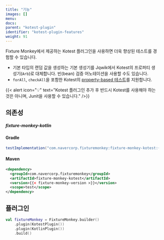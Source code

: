 ```yaml
---
title: "기능"
images: []
menu:
docs:
parent: "kotest-plugin"
identifier: "kotest-plugin-features"
weight: 91
---
```


Fixture Monkey에서 제공하는 Kotest 플러그인을 사용하면 더욱 향상된 테스트를 경험할 수 있습니다.
- 기본 타입의 랜덤 값을 생성하는 기본 생성기를 Jqwik에서 Kotest의 프로퍼티 생성기(`Arb`)로 대체합니다. 빈(bean) 검증 어노테이션을 사용할 수도 있습니다.
- `forAll`, `checkAll`을 포함한 Kotest의 [property-based 테스트](https://kotest.io/docs/proptest/property-test-functions.html)를 지원합니다.

{{< alert icon="💡" text="Kotest 플러그인 추가 후 반드시 Kotest를 사용해야 하는 것은 아니며, Junit을 사용할 수 있습니다." />}}

## 의존성
##### fixture-monkey-kotlin
#### Gradle
```groovy
testImplementation("com.navercorp.fixturemonkey:fixture-monkey-kotest:{{< fixture-monkey-version >}}")
```

#### Maven
```xml
<dependency>
  <groupId>com.navercorp.fixturemonkey</groupId>
  <artifactId>fixture-monkey-kotest</artifactId>
  <version>{{< fixture-monkey-version >}}</version>
  <scope>test</scope>
</dependency>
```

## 플러그인
```kotlin
val fixtureMonkey = FixtureMonkey.builder()
    .plugin(KotestPlugin())
    .plugin(KotlinPlugin())
    .build()
```
